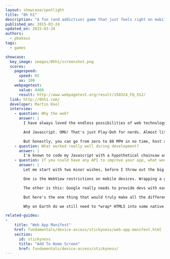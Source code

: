 ```yaml
---
layout: showcase/spotlight
title: "0h h1"
description: "A fun (and addictive) game that just feels right on mobile."
published_on: 2015-03-24
updated_on: 2015-03-24
authors:
  - pbakaus
tags: 
  - games

showcase:
  key_image: images/0hh1/screenshot.png
  scores:
    pagespeed:
      speed: 65
      ux: 100
    webpagetest:
      value: 4460
      result: http://www.webpagetest.org/result/150324_FQ_XSJ/
  link: http://0hh1.com/
  developer: Martin Kool
  interview:
    - question: Why the web?
      answer: |
        I have always loved the endless possibilities of web technology, and I consider myself lucky for having embraced it so many years ago, because these past years have seen amazing enhancements that really bring the web forward, both on desktop and mobile.

        And Javascript. OMG! That's just Play-Doh for nerds. Almost literally, because both Play-Doh and Javascript really allow you to make a little pile of spaghetti ;) But that just makes it all the more awesome.

        But honestly, you can go from zero to 88 MPH in no time, host a demo on Dropbox or elsewhere, run it from a device and get it out so people can test it. The feedback loop is really short - devices included - which allows me to adapt quickly, make the required changes early on and move forward. Then when it's almost ready to release a game it's amazing to see how many people can be reached through all the different app stores and a playable web version combined.
    - question: What worked really well during development?
      answer: |
        I'm known to code my Javascript with a hypothetical chainsaw as I just want to get stuff done. Ship it, you know? So for me it's about creating a working game in black and white that's playable for people - that's what I start with, and then I try to find a design theme that's almost spartan but gets the job done. Once those are in place I'm just fine-tuning all the details using Chrome on a Mac while constantly trying out Cordova builds on my Nexus 5.
    - question: If you could have any API to improve your app, what would it be?
      answer: |
        Let me start with two minor wishes, before I throw out the big one:

        One is the WebView restrictions on mobile devices. Wrapping a game using Cordova usually gets you a webview that is quite old. I shouldn't complain as WKWebView is coming and it'll be a few more months when the whole process is streamlined, but until then it's a mess with all the plugins and everything to get your HTML5 stuff perform on mobile.

        The other is this: Google really needs to provide devs with easy means of handling cheaters in leaderboards and achievements. In my game 0h n0 some player got a score of 1 and I've spent a full day trying to get this management code to run locally, which should connect given the proper keys and stuff all set up in my dashboard. But in the end it just won't work, and I feel it should be a service built in the Google Play Game Services dashboard for devs on Google Play.

        But here's the one thing that would truly make all the difference...

        Why on Earth do we still need to *wrap* HTML5 into some native Java/ObjC coat to turn it into an app? That's just... beyond my comprehension. I'd expected this to be "fixed" five years ago, but here we are still using Cordova to fill the "gap" between native and the web that originally coined up the name "Phone Gap". I still consider Cordova a broker that one day will hopefully be gone as I can use Javascript to build and compile my app and to use all APIs that a mobile device or tablet has. So both Android and iOS should IMHO allow devs to build "native" apps with nothing more than Javascript and Sublime.

related-guides:
-
    title: "Web App Manifest"
    href: fundamentals/device-access/stickyness/web-app-manifest.html
    section:
      id: stickyness
      title: "Add To Home Screen"
      href: fundamentals/device-access/stickyness/
---
```



